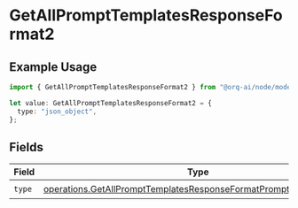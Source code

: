 # GetAllPromptTemplatesResponseFormat2

## Example Usage

```typescript
import { GetAllPromptTemplatesResponseFormat2 } from "@orq-ai/node/models/operations";

let value: GetAllPromptTemplatesResponseFormat2 = {
  type: "json_object",
};
```

## Fields

| Field                                                                                                                                                  | Type                                                                                                                                                   | Required                                                                                                                                               | Description                                                                                                                                            |
| ------------------------------------------------------------------------------------------------------------------------------------------------------ | ------------------------------------------------------------------------------------------------------------------------------------------------------ | ------------------------------------------------------------------------------------------------------------------------------------------------------ | ------------------------------------------------------------------------------------------------------------------------------------------------------ |
| `type`                                                                                                                                                 | [operations.GetAllPromptTemplatesResponseFormatPromptTemplatesType](../../models/operations/getallprompttemplatesresponseformatprompttemplatestype.md) | :heavy_check_mark:                                                                                                                                     | N/A                                                                                                                                                    |